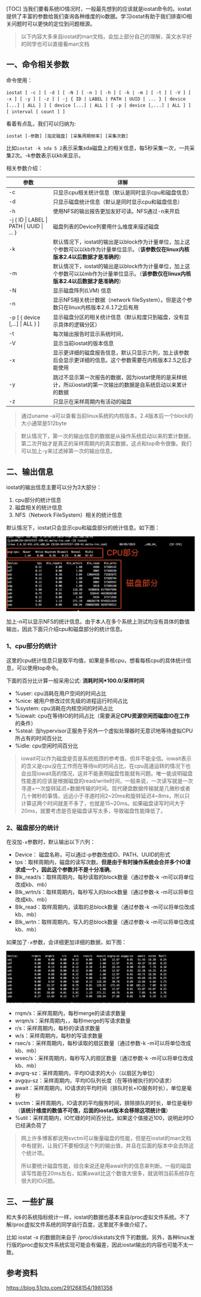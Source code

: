 [TOC]
当我们要看系统IO情况时，一般最先想到的应该就是iostat命令的。iostat提供了丰富的参数给我们查询各种维度的io数据。学习iostat有助于我们排查IO相关问题时可以更快的定位到问题根源。

> 以下内容大多来自iostat的man文档，会加上部分自己的理解，英文水平好的同学也可以直接看man文档

## 一、命令相关参数

命令使用：

`iostat [ -c ] [ -d ] [ -N ] [ -n ] [ -h ] [ -k | -m ] [ -t ] [ -V ] [ -x ] [ -y ] [ -z ] [ -j { ID | LABEL | PATH | UUID | ... } [ device [...] | ALL ] ] [ device [...] | ALL ] [ -p [ device [,...] | ALL ] ] [ interval [ count ] ]`

看着有点乱，我们可以归纳为:

`iostat [-参数] [指定磁盘] [采集周期频率] [采集次数]`

比如`iostat -k sda 5 2`表示采集sda磁盘上的相关信息，每5秒采集一次，一共采集2次。-k参数表示以kb来显示。

相关参数介绍：

| 参数                                      | 详解                                                         |
| ----------------------------------------- | ------------------------------------------------------------ |
| -c                                        | 只显示cpu相关统计信息（默认是同时显示cpu和磁盘信息）         |
| -d                                        | 只显示磁盘统计信息（默认是同时显示cpu和磁盘信息）            |
| -h                                        | 使用NFS的输出报告更加友好可读。NFS通过-n来开启               |
| -j { ID \| LABEL \| PATH \| UUID \| ... } | 磁盘列表的Device列要用什么维度来描述磁盘                     |
| -k                                        | 默认情况下，iostat的输出是以block作为计量单位，加上这个参数可以以kb作为计量单位显示。（**该参数仅在linux内核版本2.4以后数据才是准确的**） |
| -m                                        | 默认情况下，iostat的输出是以block作为计量单位，加上这个参数可以以mb作为计量单位显示。（**该参数仅在linux内核版本2.4以后数据才是准确的**） |
| -N                                        | 显示磁盘阵列(LVM) 信息                                       |
| -n                                        | 显示NFS相关统计数据（network fileSystem）。但是这个参数只在linux内核版本2.6.17之后有用 |
| -p [ { device [,...] \| ALL } ]           | 显示磁盘分区的相关统计信息（默认粒度只到磁盘，没有显示具体的逻辑分区） |
| -t                                        | 每次输出报告时显示系统时间，                                 |
| -V                                        | 显示当前iostat的版本信息                                     |
| -x                                        | 显示更详细的磁盘报告信息，默认只显示六列，加上该参数后会显示更详细的信息。这个参数需要在内核版本2.5之后才能使用 |
| -y                                        | 跳过不显示第一次报告的数据，因为iostat使用的是采样统计，所以iostat的第一次输出的数据是自系统启动以来累计的数据 |
| -z                                        | 只显示在采样周期内有活动的磁盘                               |

> 通过uname -a可以查看当前linux系统的内核版本。2.4版本后一个block的大小通常是512byte

> 默认情况下，第一次的输出信息的数据是从操作系统启动以来的累计数据，第二次开始才是真正的采样周期内的真实数据，这点和top命令很像。我们可以加上-y来过滤掉第一次的输出信息。

## 二、输出信息

iostat的输出信息主要可以分为3大部分：

1. cpu部分的统计信息
2. 磁盘相关的统计信息
3. NFS（Network FileSystem）相关的统计信息

默认情况下，iostat只会显示cpu和磁盘部分的统计信息。如下图：

![](iostat_image1.jpg)

加上-n可以显示NFS的统计信息。由于本人在多个系统上测试均没有具体的数值输出，因此下面只介绍cpu和磁盘部分的统计信息。

### 1、cpu部分的统计

这里的cpu统计信息只是取平均值，如果是多核cpu，想看每核cpu的具体统计信息，可以使用top命令。

下面的百分比计算一般采用公式: **消耗时间*100.0/采样时间**

- %user: cpu消耗在用户空间的时间占比
- %nice: 被用户修改过优先级的进程运行时间占比
- %system: cpu消耗在内核空间的时间占比
- %iowait: cpu在等待IO的时间占比（需要满足**CPU资源空闲而磁盘IO在工作**的条件）
- %steal: 当hypervisor正服务于另外一个虚拟处理器时无意识地等待虚拟CPU所占有的时间百分比
- %idle: cpu空闲时间百分比

> iowait可以作为磁盘是否是系统瓶颈的参考值，但并不能全信。iowait表示的含义是cpu没在工作而在等待io的时间占比，在cpu高速运转的情况下也会出现iowait高的情况，这并不能表明磁盘性能就有问题。唯一能说明磁盘性能差的应该是根据磁盘的read/write时间，一般来说，一次读写就是一次寻道+一次旋转延迟+数据传输的时间。现代硬盘数据传输就是几微秒或者几十微秒的事情，远远小于寻道时间2~20ms和旋转延迟4~8ms，所以只计算这两个时间就差不多了，也就是15~20ms。如果磁盘读写时间大于20ms，就要考虑是否是磁盘读写太多，导致磁盘性能降低了。

### 2、磁盘部分的统计

在没加`-x`参数时，默认输出以下六列：

- Device： 磁盘名称，可以通过-p参数改成ID、PATH、UUID的形式
- tps：取样周期内，磁盘的读写次数。**但是由于有时操作系统会合并多个IO请求成一个，因此这个参数并不是十分准确**。
- Blk_read/s：取样周期内，每秒读取的block数量（通过参数-k -m可以将单位改成kb、mb）
- Blk_wrtn/s：取样周期内，每秒写入的block数量（通过参数-k -m可以将单位改成kb、mb）
- Blk_read：取样周期内，读取的总block数量（通过参数-k -m可以将单位改成kb、mb）
- Blk_wrtn：取样周期内，写入的总block数量（通过参数-k -m可以将单位改成kb、mb）

如果加了`-x`参数，会详细更加详细的数据，如下图：

![](iostat_image2.jpg)

- rrqm/s：采样周期内，每秒merge的读请求数量
- wrqm/s：采样周期内，，每秒merge的写请求数量
- r/s：采样周期内，每秒的读请求数量
- w/s：采样周期内，每秒的写请求数量
- rsec/s：采样周期内，每秒读取的扇区数量（通过参数-k -m可以将单位改成kb、mb）
- wsec/s：采样周期内，每秒写入的扇区数量（通过参数-k -m可以将单位改成kb、mb）
- avgrq-sz：采样周期内，平均IO请求的大小（以扇区为单位）
- avgqu-sz：采样周期内，平均IO队列长度（在等待被执行的IO请求）
- await：采样周期内，IO请求的平均时间（排队时长+IO服务时长），单位是毫秒
- svctm：采样周期内，IO请求的平均服务时间，排除排队的时长，单位是毫秒（**该统计维度的数值不可信，后面的iostat版本会移除这项统计值**）
- %util：采样周期内，IO忙碌的时间百分比，如果这个值接近100，说明此时IO已经满负荷了

> 网上许多博客都说用svctm可以衡量磁盘的性能，但是在iostat的man文档中有提到，让我们不要相信这个列的输出值，并且在后面的版本中会去除这个统计项。
>
> 所以要统计磁盘性能，综合来说还是用await列的信息来判断。一般的磁盘读写性能在20ms左右，如果await比这个数值大很多，就说明当前系统存在很大的IO问题。

## 三、一些扩展

和大多的系统指标统计一样，iostat的数据也基本来自/proc虚拟文件系统。不了解/proc虚拟文件系统的同学自行百度，这里就不多做介绍了。

比如 iostat -x 的数据则来自于 /proc/diskstats文件下的数据。另外，各种linux发行版的proc虚拟文件系统实现可能会有偏差，因此iostat输出的内容也可能不太一致。

## 参考资料

<https://blog.51cto.com/291268154/1981358>

